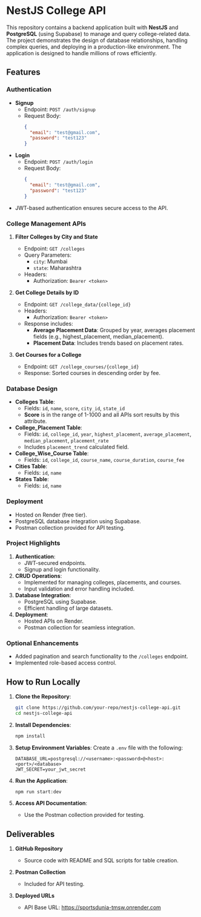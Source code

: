 # NestJS College API

This repository contains a backend application built with **NestJS** and **PostgreSQL** (using Supabase) to manage and query college-related data. The project demonstrates the design of database relationships, handling complex queries, and deploying in a production-like environment. The application is designed to handle millions of rows efficiently.

## Features

### Authentication
- **Signup**
  - Endpoint: `POST /auth/signup`
  - Request Body:
    ```json
    {
      "email": "test@gmail.com",
      "password": "test123"
    }
    ```
- **Login**
  - Endpoint: `POST /auth/login`
  - Request Body:
    ```json
    {
      "email": "test@gmail.com",
      "password": "test123"
    }
    ```
- JWT-based authentication ensures secure access to the API.

### College Management APIs
1. **Filter Colleges by City and State**
   - Endpoint: `GET /colleges`
   - Query Parameters:
     - `city`: Mumbai
     - `state`: Maharashtra
   - Headers:
     - Authorization: `Bearer <token>`

2. **Get College Details by ID**
   - Endpoint: `GET /college_data/{college_id}`
   - Headers:
     - Authorization: `Bearer <token>`
   - Response includes:
     - **Average Placement Data**: Grouped by year, averages placement fields (e.g., highest_placement, median_placement).
     - **Placement Data**: Includes trends based on placement rates.

3. **Get Courses for a College**
   - Endpoint: `GET /college_courses/{college_id}`
   - Response: Sorted courses in descending order by fee.

### Database Design
- **Colleges Table**:
  - Fields: `id`, `name`, `score`, `city_id`, `state_id`
  - **Score** is in the range of 1-1000 and all APIs sort results by this attribute.
- **College_Placement Table**:
  - Fields: `id`, `college_id`, `year`, `highest_placement`, `average_placement`, `median_placement`, `placement_rate`
  - Includes `placement_trend` calculated field.
- **College_Wise_Course Table**:
  - Fields: `id`, `college_id`, `course_name`, `course_duration`, `course_fee`
- **Cities Table**:
  - Fields: `id`, `name`
- **States Table**:
  - Fields: `id`, `name`

### Deployment
- Hosted on Render (free tier).
- PostgreSQL database integration using Supabase.
- Postman collection provided for API testing.

### Project Highlights
1. **Authentication**:
   - JWT-secured endpoints.
   - Signup and login functionality.
2. **CRUD Operations**:
   - Implemented for managing colleges, placements, and courses.
   - Input validation and error handling included.
3. **Database Integration**:
   - PostgreSQL using Supabase.
   - Efficient handling of large datasets.
4. **Deployment**:
   - Hosted APIs on Render.
   - Postman collection for seamless integration.

### Optional Enhancements
- Added pagination and search functionality to the `/colleges` endpoint.
- Implemented role-based access control.

## How to Run Locally

1. **Clone the Repository**:
   ```bash
   git clone https://github.com/your-repo/nestjs-college-api.git
   cd nestjs-college-api
   ```

2. **Install Dependencies**:
   ```bash
   npm install
   ```

3. **Setup Environment Variables**:
   Create a `.env` file with the following:
   ```env
   DATABASE_URL=postgresql://<username>:<password>@<host>:<port>/<database>
   JWT_SECRET=your_jwt_secret
   ```

4. **Run the Application**:
   ```bash
   npm run start:dev
   ```

5. **Access API Documentation**:
   - Use the Postman collection provided for testing.

## Deliverables

1. **GitHub Repository**
   - Source code with README and SQL scripts for table creation.

2. **Postman Collection**
   - Included for API testing.

3. **Deployed URLs**
   - API Base URL: https://sportsdunia-tmsw.onrender.com

